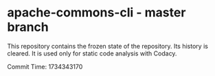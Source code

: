 # apache-commons-cli - master branch

This repository contains the frozen state of the repository.
Its history is cleared. It is used only for static code
analysis with Codacy.

Commit Time: 1734343170